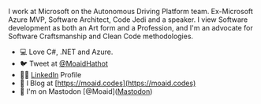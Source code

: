 I work at Microsoft on the Autonomous Driving Platform team. Ex-Microsoft Azure MVP, Software Architect, Code Jedi and a speaker. I view Software development as both an Art form and a Profession, and I'm an advocate for Software Craftsmanship and Clean Code methodologies.

 - 💻 Love C#, .NET and Azure.
 - 🐦 Tweet at [@MoaidHathot](https://twitter.com/MoaidHathot)
 - 🧑🏻 [LinkedIn](https://www.linkedin.com/in/moaid-hathot/) Profile
 - 📝 I Blog at [https://moaid.codes](https://moaid.codes)
 - 💬 I'm on Mastodon [@Moaid](<a rel="me" href="https://hachyderm.io/@moaid">Mastodon</a>)
